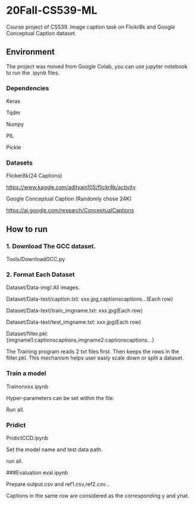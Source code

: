 # 20Fall-CS539-ML
Course project of CS539. Image caption task on Flickr8k and Google Conceptual Caption dataset.
## Environment
The project was moved from Google Colab, you can use jupyter notebook to run the .ipynb files. 
### Dependencies
Keras

Tqdm

Numpy

PIL

Pickle


### Datasets
Flicker8k(24 Captions)

https://www.kaggle.com/adityajn105/flickr8k/activity

Google Conceptual Caption (Randomly chose 24K)

https://ai.google.com/research/ConceptualCaptions

## How to run
### 1. Download The GCC dataset.

Tools/DownloadGCC.py
### 2. Format Each Dataset
Dataset/Data-img/:All images.

Dataset/Data-text/caption.txt: xxx.jpg,captionscaptions...(Each row)

Dataset/Data-text/train_imgname.txt: xxx.jpg(Each row)

Dataset/Data-text/test_imgname.txt: xxx.jpg(Each row)

Dataset/filter.pkl: {imgname1:captionscaptions,imgname2:captionscaptions...}

The Training program reads 2 txt files first. Then keeps the rows in the filter.pkl. This mechanism helps user easly scale down or split a dataset.

### Train a model
Trainonxxx.ipynb

Hyper-parameters can be set within the file.

Run all.

### Pridict
PridictCCD.ipynb

Set the model name and test data path.

run all.

###Evaluation
eval.ipynb

Prepare output.csv and ref1.csv,ref2.csv...

Captions in the same row are considered as the corresponding y and yhat.
